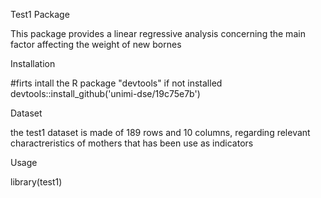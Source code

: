 Test1 Package

This package provides a linear regressive analysis concerning the main factor affecting the weight of new bornes

Installation

#firts intall the R package "devtools" if not installed
devtools::install_github('unimi-dse/19c75e7b')

Dataset

the test1 dataset is made of 189 rows and 10 columns, regarding relevant charactreristics of mothers that has been use as indicators

Usage

library(test1)


